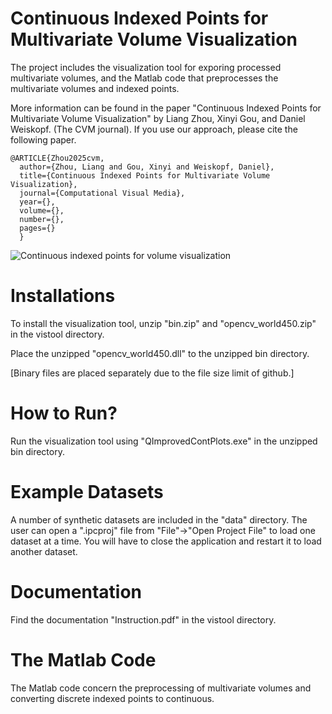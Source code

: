 # Continuous Indexed Points for Multivariate Volume Visualization
The project includes the visualization tool for exporing processed multivariate volumes, and the Matlab code that preprocesses the multivariate volumes and indexed points.

More information can be found in the paper "Continuous Indexed Points for Multivariate Volume Visualization" by Liang Zhou, Xinyi Gou, and Daniel Weiskopf. (The CVM journal).
If you use our approach, please cite the following paper.
```
@ARTICLE{Zhou2025cvm,
  author={Zhou, Liang and Gou, Xinyi and Weiskopf, Daniel},
  title={Continuous Indexed Points for Multivariate Volume Visualization}, 
  journal={Computational Visual Media}, 
  year={},
  volume={},
  number={},
  pages={}
  }
````
![Continuous indexed points for volume visualization](/images/cvm25.png)

# Installations
To install the visualization tool, unzip "bin.zip" and "opencv_world450.zip" in the vistool directory. 

Place the unzipped "opencv_world450.dll" to the unzipped bin directory. 

[Binary files are placed separately due to the file size limit of github.]

# How to Run?

Run the visualization tool using "QImprovedContPlots.exe" in the unzipped bin directory.

# Example Datasets
A number of synthetic datasets are included in the "data" directory. 
The user can open a ".ipcproj" file from "File"->"Open Project File" to load one dataset at a time. You will have to close the application and restart it to load another dataset.

# Documentation
Find the documentation "Instruction.pdf" in the vistool directory.

# The Matlab Code
The Matlab code concern the preprocessing of multivariate volumes and converting discrete indexed points to continuous.
